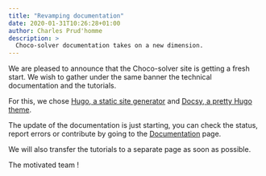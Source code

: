 ```yaml
---
title: "Revamping documentation"
date: 2020-01-31T10:26:28+01:00
author: Charles Prud'homme
description: >
  Choco-solver documentation takes on a new dimension.
---
```


We are pleased to announce that the Choco-solver site is getting a fresh start. We wish to gather under the same banner the technical documentation and the tutorials.

For this, we chose [Hugo, a static site generator](https://gohugo.io/) and [Docsy, a pretty Hugo theme](https://www.docsy.dev/). 

The update of the documentation is just starting, you can check the status, report errors or contribute by going to the [Documentation](/docs/) page.

We will also transfer the tutorials to a separate page as soon as possible.

The motivated team !
